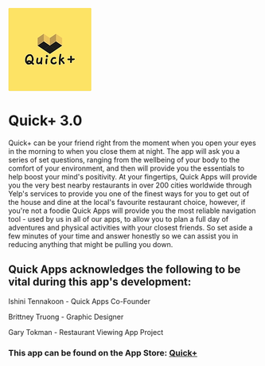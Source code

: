 ![Quick+ Logo](https://github.com/PhuocThienTran/Quick-/blob/master/QuickCare/Assets.xcassets/AppIcon.appiconset/167.png) 
# Quick+ 3.0
Quick+ can be your friend right from the moment when you open your eyes in the morning to when you close them at night. The app will ask you a series of set questions, ranging from the wellbeing of your body to the comfort of your environment, and then will provide you the essentials to help boost your mind's positivity. At your fingertips, Quick Apps will provide you the very best nearby restaurants in over 200 cities worldwide through Yelp's services to provide you one of the finest ways for you to get out of the house and dine at the local's favourite restaurant choice, however, if you're not a foodie Quick Apps will provide you the most reliable navigation tool - used by us in all of our apps, to allow you to plan a full day of adventures and physical activities with your closest friends. So set aside a few minutes of your time and answer honestly so we can assist you in reducing anything that might be pulling you down.


## Quick Apps acknowledges the following to be vital during this app's development:

Ishini Tennakoon - Quick Apps Co-Founder

Brittney Truong - Graphic Designer 

Gary Tokman - Restaurant Viewing App Project

### This app can be found on the App Store: [Quick+](https://apps.apple.com/au/app/quick-apps/id1505523551)
